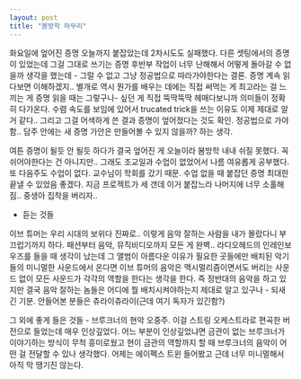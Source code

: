 ```yaml
---
layout: post
title: "봄방학 마무리"
---
```


화요일에 엎어진 증명 오늘까지 붙잡았는데 2차시도도 실패했다. 다른 셋팅에서의 증명이 있었는데 그걸 그대로 쓰기는 증명 후반부 작업이 너무 난해해서 어떻게 돌아갈 수 없을까 생각을 했는데 - 그럴 수 없고 그냥 정공법으로 따라가야한다는 결론. 증명 계속 읽다보면 이해하겠지.. 별개로 역시 뭔가를 배우는 데에는 직접 써먹는 게 최고라는 걸 느끼는 게 증명 읽을 때는 그렇구나- 싶던 게 직접 뚝딱뚝딱 헤매다보니까 의미들이 정확히 다가온다. 수렴 속도를 보임에 있어서 trucated trick을 쓰는 이유도 이제 제대로 알 거 같다.. 그리고 그걸 어색하게 쓴 결과 증명이 엎어졌다는 것도 확인. 정공법으로 가야함.. 담주 안에는 새 증명 가안은 만들어볼 수 있지 않을까? 하는 생각. 

여튼 증명이 될듯 안 될듯 하다가 결국 엎어진 게 오늘이라 봄방학 내내 쉬질 못했다. 꼭 쉬어야한다는 건 아니지만.. 그래도 조교일과 수업이 없었어서 나름 여유롭게 공부했다. 또 다음주도 수업이 없다. 교수님이 학회를 갔기 때문. 수업 없을 때 붙잡던 증명 최대한 끝낼 수 있었음 좋겠다. 지금 프로젝트가 세 갠데 이거 붙잡느라 나머지에 너무 소홀해짐.. 중생아 집착을 버리자..

- 듣는 것들

이브 튜머는 우리 시대의 보위다 진짜로.. 이렇게 음악 잘하는 사람을 내가 몰랐다니 부끄럽기까지 하다. 패션부터 음악, 뮤직비디오까지 모든 게 완벽.. 라디오헤드의 인레인보우즈를 들을 때 생각이 났는데 그 앨범이 아름다운 이유가 필요한 곳들에만 배치된 악기들의 미니멀한 사운드에서 온다면 이브 튜머의 음악은 맥시멀리즘이면서도 버리는 사운드 없이 모든 사운드가 각각의 역할을 한다는 생각을 한다. 즉 정반대의 음악을 하고 있지만 결국 음악 잘하는 놈들은 어디에 뭘 배치시켜야하는지 제대로 알고 있구나 - 되새긴 기분. 안들어본 분들은 츄라이츄라이(근데 여기 독자가 있긴함?)

그 외에 좋게 들은 것들 - 브루크너의 현악 오중주. 이걸 스트링 오케스트라로 편곡한 버전으로 들었는데 매우 인상깊었다. 어느 부분이 인상깊었냐면 금관이 없는 브루크너가 이야기하는 방식이 무척 흥미로웠고 현이 금관의 역할까지 할 때 브루크너의 음악이 어떤 걸 전달할 수 있나 생각했다. 어제는 에이펙스 트윈 들어봤고 근데 너무 미니멀해서 아직 막 땡기진 않는다. 
